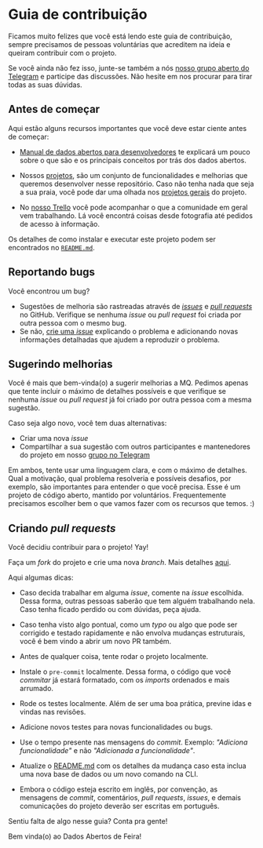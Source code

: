 # Guia de contribuição

Ficamos muito felizes que você está lendo este guia de contribuição, sempre precisamos
de pessoas voluntárias que acreditem na ideia e queiram contribuir com o projeto.

Se você ainda não fez isso, junte-se também a nós [nosso grupo aberto do Telegram](https://t.me/joinchat/DRT0JBcy-RUk2GJZCnH3Fg)
e participe das discussões. Não hesite em nos procurar para tirar todas as suas dúvidas.

## Antes de começar

Aqui estão alguns recursos importantes que você deve estar ciente antes de começar:

- [Manual de dados abertos para desenvolvedores](https://www.w3c.br/pub/Materiais/PublicacoesW3C/manual_dados_abertos_desenvolvedores_web.pdf)
te explicará um pouco sobre o que são e os principais conceitos por trás dos dados abertos.

- Nossos [projetos](https://github.com/DadosAbertosDeFeira/maria-quiteria/projects),
são um conjunto de funcionalidades e melhorias que queremos desenvolver nesse repositório.
Caso não tenha nada que seja a sua praia, você pode dar uma olhada nos
[projetos gerais](https://github.com/orgs/DadosAbertosDeFeira/projects) do projeto.

- No [nosso Trello](https://trello.com/b/E8v20MFs/dados-abertos-de-feira) você pode
acompanhar o que a comunidade em geral vem trabalhando. Lá você encontrá coisas desde
fotografia até pedidos de acesso à informação.

Os detalhes de como instalar e executar este projeto podem ser encontrados no
[`README.md`](https://github.com/DadosAbertosDeFeira/maria-quiteria/blob/master/README.md).

## Reportando bugs

Você encontrou um bug?

* Sugestões de melhoria são rastreadas através de [_issues_](https://guides.github.com/features/issues/)
e [_pull requests_](https://guides.github.com/activities/hello-world/#pr) no GitHub.
Verifique se nenhuma _issue_ ou _pull request_ foi criada por outra pessoa com o mesmo bug.
* Se não, [crie uma _issue_](https://github.com/DadosAbertosDeFeira/maria-quiteria/issues/new)
explicando o problema e adicionando novas informações detalhadas que ajudem
a reproduzir o problema.

## Sugerindo melhorias

Você é mais que bem-vinda(o) a sugerir melhorias a MQ. Pedimos apenas que tente incluir o
máximo de detalhes possíveis e que verifique se nenhuma _issue_ ou _pull request_ já foi
criado por outra pessoa com a mesma sugestão.

Caso seja algo novo, você tem duas alternativas:

- Criar uma nova _issue_
- Compartilhar a sua sugestão com outros participantes e mantenedores do projeto em nosso
[grupo no Telegram](https://t.me/joinchat/DRT0JBcy-RUk2GJZCnH3Fg)

Em ambos, tente usar uma linguagem clara, e com o máximo de detalhes. Qual a motivação,
qual problema resolveria e possíveis desafios, por exemplo, são importantes para entender
o que você precisa. Esse é um projeto de código aberto, mantido por voluntários.
Frequentemente precisamos escolher bem o que vamos fazer com os recursos que temos. :)

## Criando _pull requests_

Você decidiu contribuir para o projeto! Yay!

Faça um _fork_ do projeto e crie uma nova _branch_.
Mais detalhes [aqui](https://help.github.com/pt/enterprise/2.17/user/github/collaborating-with-issues-and-pull-requests/creating-a-pull-request-from-a-fork).

Aqui algumas dicas:

* Caso decida trabalhar em alguma _issue_, comente na _issue_ escolhida. Dessa forma,
outras pessoas saberão que tem alguém trabalhando nela. Caso tenha ficado perdido ou com
dúvidas, peça ajuda.

* Caso tenha visto algo pontual, como um _typo_ ou algo que pode ser corrigido e testado
rapidamente e não envolva mudanças estruturais, você é bem vindo a abrir um novo PR também.

* Antes de qualquer coisa, tente rodar o projeto localmente.

* Instale o `pre-commit` localmente. Dessa forma, o código que você _commitar_ já estará
formatado, com os _imports_ ordenados e mais arrumado.

* Rode os testes localmente. Além de ser uma boa prática, previne idas e vindas nas
revisões.

* Adicione novos testes para novas funcionalidades ou bugs.

* Use o tempo presente nas mensagens do _commit_. Exemplo: _"Adiciona funcionalidade"_
e não _"Adicionada a funcionalidade"_.

* Atualize o [README.md](https://github.com/DadosAbertosDeFeira/maria-quiteria/blob/master/README.md)
com os detalhes da mudança caso esta inclua uma nova base de dados ou um novo comando na CLI.

* Embora o código esteja escrito em inglês, por convenção, as mensagens de _commit_,
comentários, _pull requests_, _issues_, e demais comunicações do projeto deverão ser
escritas em português.

Sentiu falta de algo nesse guia? Conta pra gente!

Bem vinda(o) ao Dados Abertos de Feira!
